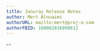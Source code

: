 ```yaml
---
title: Januray Release Notes
author: Mert Alnuaimi
authorURL: mailto:mert@proj-e.com
authorFBID: 100002836990612
---
```


--
